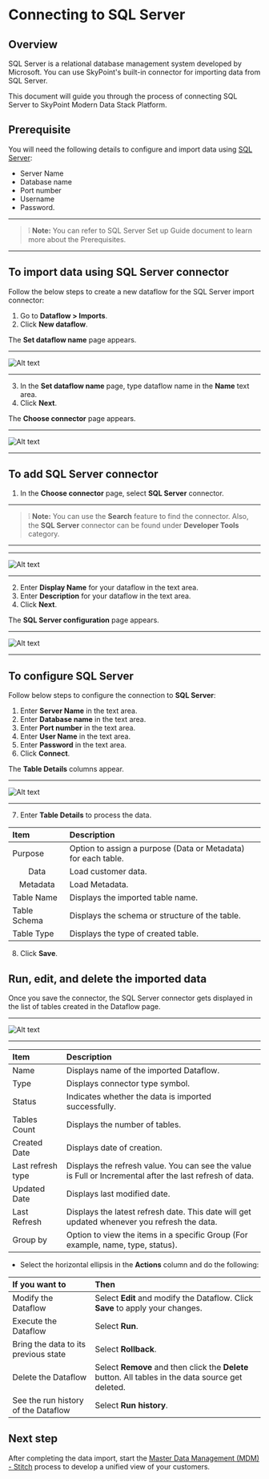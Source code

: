 # Connecting to SQL Server
## Overview

SQL Server is a relational database management system developed by Microsoft. You can use SkyPoint's built-in connector for importing data from SQL Server. 

This document will guide you through the process of connecting SQL Server to SkyPoint Modern Data Stack Platform.

## Prerequisite

You will need the following details to configure and import data using [SQL Server](https://www.microsoft.com/en-us/sql-server/sql-server-2019):

- Server Name
- Database name
- Port number
- Username
- Password.

---

>  :grey_exclamation: **Note:** You can refer to SQL Server Set up Guide document to learn more about the Prerequisites.

---

## To import data using SQL Server connector

Follow the below steps to create a new dataflow for the SQL Server import connector:

1. Go to **Dataflow > Imports**.
2. Click **New dataflow**.

The **Set dataflow name** page appears.

---

![Alt text](/doc_snippets/SQL_Dataflowname.png)

---

3. In the **Set dataflow name** page, type dataflow name in the **Name** text area.
4. Click **Next**.

The **Choose connector** page appears.

---

![Alt text](/doc_snippets/SQL_Chooseconnector.png)

---

## To add SQL Server connector

1. In the **Choose connector** page, select **SQL Server** connector.

---

>  :grey_exclamation: **Note:** You can use the **Search** feature to find the connector. Also, the **SQL Server** connector can be found under **Developer Tools** category.

---

---

![Alt text](/doc_snippets/SQL_Configuration1.png)

---

2. Enter **Display Name** for your dataflow in the text area.
3. Enter **Description** for your dataflow in the text area.
4. Click **Next**.

The **SQL Server configuration** page appears.

---

![Alt text](/doc_snippets/SQL_Configuration2.png)

---

## To configure SQL Server

Follow below steps to configure the connection to **SQL Server**:

1. Enter **Server Name** in the text area.
2. Enter **Database name** in the text area.
3. Enter **Port number** in the text area.
4. Enter **User Name** in the text area.
5. Enter **Password** in the text area.
6. Click **Connect**.

The **Table Details** columns appear.

---

![Alt text](/doc_snippets/SQL_Tableoutput.png)

---

7. Enter **Table Details** to process the data.

|Item|Description|
|:-|:-|
|Purpose|Option to assign a purpose (Data or Metadata) for each table.|
|<Center>Data</Center>|Load customer data.|
|<Center>Metadata</Center>|Load Metadata.|
|Table Name|Displays the imported table name.|
|Table Schema|Displays the schema or structure of the table.|
|Table Type|Displays the type of created table.|

8. Click **Save**.

## Run, edit, and delete the imported data

Once you save the connector, the SQL Server connector gets displayed in the list of tables created in the Dataflow page.

---

![Alt text](/doc_snippets/SQL_Output.png)

---

|Item|Description|
|:-|:-|
|Name|Displays name of the imported Dataflow.|
|Type|Displays connector type symbol.|
|Status|Indicates whether the data is imported successfully.|
|Tables Count|Displays the number of tables.|
|Created Date|Displays date of creation.|
|Last refresh type|Displays the refresh value. You can see the value is Full or Incremental after the last refresh of data.|
|Updated Date|Displays last modified date.|
|Last Refresh|Displays the latest refresh date. This date will get updated whenever you refresh the data.|
|Group by|Option to view the items in a specific Group (For example, name, type, status).|

- Select the horizontal ellipsis in the **Actions** column and do the following:

|If you want to|Then|
|:-|:-|
|Modify the Dataflow|Select **Edit** and modify the Dataflow. Click **Save** to apply your changes.|
|Execute the Dataflow|Select **Run**.|
|Bring the data to its previous state|Select **Rollback**.|
|Delete the Dataflow|Select **Remove** and then click the **Delete** button. All tables in the data source get deleted.|
|See the run history of the Dataflow|Select **Run history**.|

## Next step

After completing the data import, start the [Master Data Management (MDM) - Stitch](https://skypointcdpdocs.z22.web.core.windows.net/docs/stitch.html) process to develop a unified view of your customers. 
